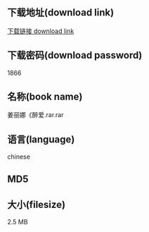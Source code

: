 ## 下载地址(download link)
[下载链接 download link](https://tutu365.netlify.app/?s=%E5%A7%9C%E4%B8%BD%E5%A8%9C%E3%80%8A%E9%86%89%E7%88%B1.rar)

## 下载密码(download password)
1866

## 名称(book name)
姜丽娜《醉爱.rar.rar

## 语言(language)
chinese

## MD5


## 大小(filesize)
2.5 MB
